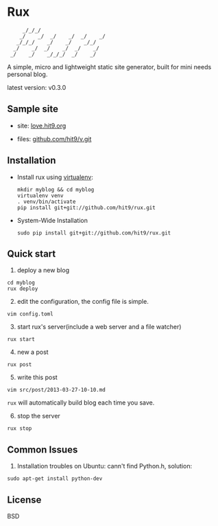Rux
===

```
     _/_/_/
    _/    _/  _/    _/  _/    _/
   _/_/_/    _/    _/    _/_/
  _/    _/  _/    _/  _/    _/
 _/    _/    _/_/_/  _/    _/
```


A simple, micro and lightweight static site generator, built for mini needs personal blog.

latest version: v0.3.0

Sample site
-----------

- site: [love.hit9.org](http://love.hit9.org)

- files: [github.com/hit9/v.git](https://github.com/hit9/v.git)

Installation
------------

- Install rux using [virtualenv](http://www.virtualenv.org/):

  ```
  mkdir myblog && cd myblog
  virtualenv venv
  . venv/bin/activate
  pip install git+git://github.com/hit9/rux.git
  ```

- System-Wide Installation

  ```
  sudo pip install git+git://github.com/hit9/rux.git
  ```

Quick start
-----------

1. deploy a new blog

  ```
  cd myblog
  rux deploy
  ```

2. edit the configuration, the config file is simple.

  ```
  vim config.toml
  ```

3. start rux's server(include a web server and a file watcher)

  ```
  rux start
  ```

4. new a post

  ```
  rux post
  ```

5. write this post

  ```
  vim src/post/2013-03-27-10-10.md
  ```

  `rux` will automatically build blog each time you save.

6. stop the server

  ```
  rux stop
  ```

Common Issues
--------------

1. Installation troubles on Ubuntu: cann't find Python.h, solution:

  ```
  sudo apt-get install python-dev
  ```

License
-------

BSD
